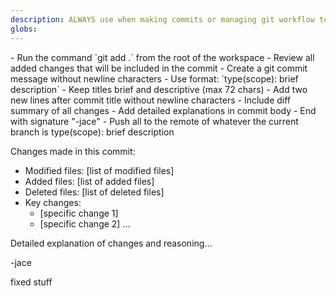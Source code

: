 ```yaml
---
description: ALWAYS use when making commits or managing git workflow to ensure consistent version control practices. This rule enforces conventional commit messages and proper staging/push procedures.
globs:
---
```


<rule>
- Run the command `git add .` from the root of the workspace
- Review all added changes that will be included in the commit
- Create a git commit message without newline characters
- Use format: `type(scope): brief description`
- Keep titles brief and descriptive (max 72 chars)
- Add two new lines after commit title without newline characters
- Include diff summary of all changes
- Add detailed explanations in commit body
- End with signature "-jace"
- Push all to the remote of whatever the current branch is
</rule>

<example>
type(scope): brief description

Changes made in this commit:

- Modified files: [list of modified files]
- Added files: [list of added files]
- Deleted files: [list of deleted files]
- Key changes:
  - [specific change 1]
  - [specific change 2]
    ...

Detailed explanation of changes and reasoning...

-jace
</example>

<example type="invalid">
fixed stuff
</example>
